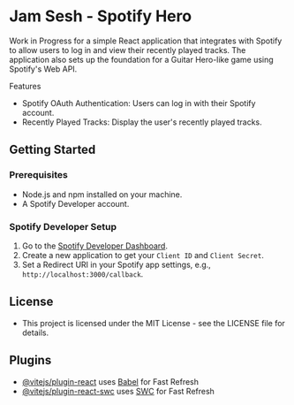 # Jam Sesh - Spotify Hero

Work in Progress for a simple React application that integrates with Spotify to allow users to log in and view their recently played tracks. The application also sets up the foundation for a Guitar Hero-like game using Spotify's Web API.

Features
- Spotify OAuth Authentication: Users can log in with their Spotify account.
- Recently Played Tracks: Display the user's recently played tracks.

## Getting Started

### Prerequisites

- Node.js and npm installed on your machine.
- A Spotify Developer account.

### Spotify Developer Setup

1. Go to the [Spotify Developer Dashboard](https://developer.spotify.com/dashboard/applications).
2. Create a new application to get your `Client ID` and `Client Secret`.
3. Set a Redirect URI in your Spotify app settings, e.g., `http://localhost:3000/callback`.

## License
- This project is licensed under the MIT License - see the LICENSE file for details.


## Plugins
- [@vitejs/plugin-react](https://github.com/vitejs/vite-plugin-react/blob/main/packages/plugin-react/README.md) uses [Babel](https://babeljs.io/) for Fast Refresh
- [@vitejs/plugin-react-swc](https://github.com/vitejs/vite-plugin-react-swc) uses [SWC](https://swc.rs/) for Fast Refresh

